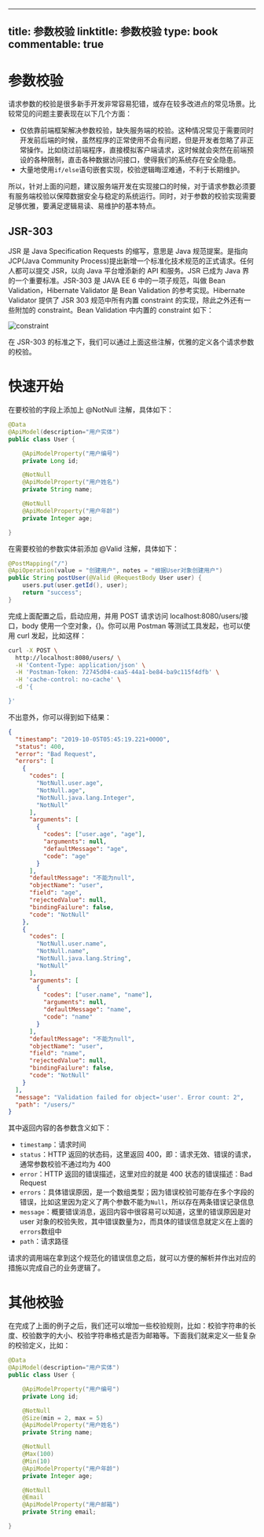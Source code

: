 
---
title: 参数校验
linktitle: 参数校验
type: book
commentable: true
---

# 参数校验

请求参数的校验是很多新手开发非常容易犯错，或存在较多改进点的常见场景。比较常见的问题主要表现在以下几个方面：

- 仅依靠前端框架解决参数校验，缺失服务端的校验。这种情况常见于需要同时开发前后端的时候，虽然程序的正常使用不会有问题，但是开发者忽略了非正常操作。比如绕过前端程序，直接模拟客户端请求，这时候就会突然在前端预设的各种限制，直击各种数据访问接口，使得我们的系统存在安全隐患。
- 大量地使用`if/else`语句嵌套实现，校验逻辑晦涩难通，不利于长期维护。

所以，针对上面的问题，建议服务端开发在实现接口的时候，对于请求参数必须要有服务端校验以保障数据安全与稳定的系统运行。同时，对于参数的校验实现需要足够优雅，要满足逻辑易读、易维护的基本特点。

## JSR-303

JSR 是 Java Specification Requests 的缩写，意思是 Java 规范提案。是指向 JCP(Java Community Process)提出新增一个标准化技术规范的正式请求。任何人都可以提交 JSR，以向 Java 平台增添新的 API 和服务。JSR 已成为 Java 界的一个重要标准。JSR-303 是 JAVA EE 6 中的一项子规范，叫做 Bean Validation，Hibernate Validator 是 Bean Validation 的参考实现。Hibernate Validator 提供了 JSR 303 规范中所有内置 constraint 的实现，除此之外还有一些附加的 constraint。Bean Validation 中内置的 constraint 如下：

![constraint](https://s3.ax1x.com/2021/02/07/ytOBsU.png)

在 JSR-303 的标准之下，我们可以通过上面这些注解，优雅的定义各个请求参数的校验。

# 快速开始

在要校验的字段上添加上 @NotNull 注解，具体如下：

```java
@Data
@ApiModel(description="用户实体")
public class User {

    @ApiModelProperty("用户编号")
    private Long id;

    @NotNull
    @ApiModelProperty("用户姓名")
    private String name;

    @NotNull
    @ApiModelProperty("用户年龄")
    private Integer age;

}
```

在需要校验的参数实体前添加 @Valid 注解，具体如下：

```java
@PostMapping("/")
@ApiOperation(value = "创建用户", notes = "根据User对象创建用户")
public String postUser(@Valid @RequestBody User user) {
    users.put(user.getId(), user);
    return "success";
}
```

完成上面配置之后，启动应用，并用 POST 请求访问 localhost:8080/users/接口，body 使用一个空对象，{}。你可以用 Postman 等测试工具发起，也可以使用 curl 发起，比如这样：

```sh
curl -X POST \
  http://localhost:8080/users/ \
  -H 'Content-Type: application/json' \
  -H 'Postman-Token: 72745d04-caa5-44a1-be84-ba9c115f4dfb' \
  -H 'cache-control: no-cache' \
  -d '{

}'
```

不出意外，你可以得到如下结果：

```json
{
  "timestamp": "2019-10-05T05:45:19.221+0000",
  "status": 400,
  "error": "Bad Request",
  "errors": [
    {
      "codes": [
        "NotNull.user.age",
        "NotNull.age",
        "NotNull.java.lang.Integer",
        "NotNull"
      ],
      "arguments": [
        {
          "codes": ["user.age", "age"],
          "arguments": null,
          "defaultMessage": "age",
          "code": "age"
        }
      ],
      "defaultMessage": "不能为null",
      "objectName": "user",
      "field": "age",
      "rejectedValue": null,
      "bindingFailure": false,
      "code": "NotNull"
    },
    {
      "codes": [
        "NotNull.user.name",
        "NotNull.name",
        "NotNull.java.lang.String",
        "NotNull"
      ],
      "arguments": [
        {
          "codes": ["user.name", "name"],
          "arguments": null,
          "defaultMessage": "name",
          "code": "name"
        }
      ],
      "defaultMessage": "不能为null",
      "objectName": "user",
      "field": "name",
      "rejectedValue": null,
      "bindingFailure": false,
      "code": "NotNull"
    }
  ],
  "message": "Validation failed for object='user'. Error count: 2",
  "path": "/users/"
}
```

其中返回内容的各参数含义如下：

- `timestamp`：请求时间
- `status`：HTTP 返回的状态码，这里返回 400，即：请求无效、错误的请求，通常参数校验不通过均为 400
- `error`：HTTP 返回的错误描述，这里对应的就是 400 状态的错误描述：Bad Request
- `errors`：具体错误原因，是一个数组类型；因为错误校验可能存在多个字段的错误，比如这里因为定义了两个参数不能为`Null`，所以存在两条错误记录信息
- `message`：概要错误消息，返回内容中很容易可以知道，这里的错误原因是对 user 对象的校验失败，其中错误数量为`2`，而具体的错误信息就定义在上面的`errors`数组中
- `path`：请求路径

请求的调用端在拿到这个规范化的错误信息之后，就可以方便的解析并作出对应的措施以完成自己的业务逻辑了。

# 其他校验

在完成了上面的例子之后，我们还可以增加一些校验规则，比如：校验字符串的长度、校验数字的大小、校验字符串格式是否为邮箱等。下面我们就来定义一些复杂的校验定义，比如：

```java
@Data
@ApiModel(description="用户实体")
public class User {

    @ApiModelProperty("用户编号")
    private Long id;

    @NotNull
    @Size(min = 2, max = 5)
    @ApiModelProperty("用户姓名")
    private String name;

    @NotNull
    @Max(100)
    @Min(10)
    @ApiModelProperty("用户年龄")
    private Integer age;

    @NotNull
    @Email
    @ApiModelProperty("用户邮箱")
    private String email;

}

```

    